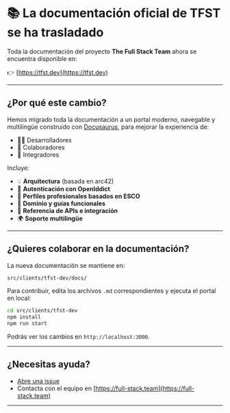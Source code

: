 # 📚 La documentación oficial de TFST se ha trasladado

Toda la documentación del proyecto **The Full Stack Team** ahora se encuentra disponible en:

👉 [https://tfst.dev](https://tfst.dev)

---

## ¿Por qué este cambio?

Hemos migrado toda la documentación a un portal moderno, navegable y multilingüe construido con [Docusaurus](https://docusaurus.io/), para mejorar la experiencia de:

- 🧑‍💻 Desarrolladores
- 🤝 Colaboradores
- 🔌 Integradores

Incluye:

- 💡 **Arquitectura** (basada en arc42)
- 🔐 **Autenticación con OpenIddict**
- 👤 **Perfiles profesionales basados en ESCO**
- 🧱 **Dominio y guías funcionales**
- 🔌 **Referencia de APIs e integración**
- 🌍 **Soporte multilingüe**

---

## ¿Quieres colaborar en la documentación?

La nueva documentación se mantiene en:

```bash
src/clients/tfst-dev/docs/
```

Para contribuir, edita los archivos `.md` correspondientes y ejecuta el portal en local:

```bash
cd src/clients/tfst-dev
npm install
npm run start
```

Podrás ver los cambios en `http://localhost:3000`.

---

## ¿Necesitas ayuda?

- [Abre una issue](https://github.com/jgccon/tfst/issues)
- Contacta con el equipo en [https://full-stack.team](https://full-stack.team)

---
